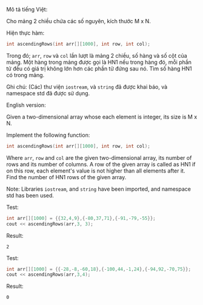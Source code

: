 Mô tả tiếng Việt:

Cho mảng 2 chiều chứa các số nguyên, kích thước M x N.

Hiện thực hàm:

```cpp
int ascendingRows(int arr[][1000], int row, int col);
```
Trong đó; `arr`, `row` và `col` lần lượt là mảng 2 chiều, số hàng và số cột của mảng. Một hàng trong mảng được gọi là HN1 nếu trong hàng đó, mỗi phần tử đều có giá trị không lớn hơn các phần tử đứng sau nó. Tìm số hàng HN1 có trong mảng.

Ghi chú: (Các) thư viện `iostream`, và `string` đã được khai báo, và namespace std đã được sử dụng.

English version:

Given a two-dimensional array whose each element is integer, its size is M x N.

Implement the following function:
```cpp
int ascendingRows(int arr[][1000], int row, int col);
```
Where `arr`, `row` and `col` are the given two-dimensional array, its number of rows and its number of columns. A row of the given array is called as HN1 if on this row, each element's value is not higher than all elements after it. Find the number of HN1 rows of the given array.

Note: Libraries `iostream`, and `string` have been imported, and namespace std has been used.

Test:
```cpp
int arr[][1000] = {{32,4,9},{-80,37,71},{-91,-79,-55}};
cout << ascendingRows(arr,3, 3);
```
Result:
```
2
```

Test:
```cpp
int arr[][1000] = {{-28,-8,-60,18},{-100,44,-1,24},{-94,92,-70,75}};
cout << ascendingRows(arr,3,4);
```
Result:
```
0
```
